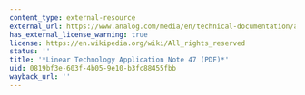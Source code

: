 ```yaml
---
content_type: external-resource
external_url: https://www.analog.com/media/en/technical-documentation/application-notes/an47fa.pdf
has_external_license_warning: true
license: https://en.wikipedia.org/wiki/All_rights_reserved
status: ''
title: '*Linear Technology Application Note 47 (PDF)*'
uid: 0819bf3e-603f-4b05-9e10-b3fc88455fbb
wayback_url: ''
---
```


